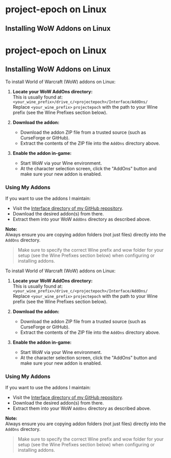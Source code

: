 # project-epoch on Linux 




## Installing WoW Addons on Linux
# project-epoch on Linux 




## Installing WoW Addons on Linux

To install World of Warcraft (WoW) addons on Linux:

1. **Locate your WoW AddOns directory:**  
    This is usually found at:  
    `<your_wine_prefix>/drive_c/<projectepoch>/Interface/AddOns/`  
    Replace `<your_wine_prefix>` `projectepoch` with the path to your Wine prefix (see the Wine Prefixes section below).

2. **Download the addon:**  
    - Download the addon ZIP file from a trusted source (such as CurseForge or GitHub).
    - Extract the contents of the ZIP file into the `AddOns` directory above.

3. **Enable the addon in-game:**  
    - Start WoW via your Wine environment.
    - At the character selection screen, click the "AddOns" button and make sure your new addon is enabled.

### Using My Addons

If you want to use the addons I maintain:

- Visit the [Interface directory of my GitHub repository](https://github.com/jemadux/project-epoch/tree/main/Interface).
- Download the desired addon(s) from there.
- Extract them into your WoW `AddOns` directory as described above.

**Note:**  
Always ensure you are copying addon folders (not just files) directly into the `AddOns` directory.

> Make sure to specify the correct Wine prefix and wow folder  for your setup (see the Wine Prefixes section below) when configuring or installing addons.

To install World of Warcraft (WoW) addons on Linux:

1. **Locate your WoW AddOns directory:**  
    This is usually found at:  
    `<your_wine_prefix>/drive_c/<projectepoch>/Interface/AddOns/`  
    Replace `<your_wine_prefix>` `projectepoch` with the path to your Wine prefix (see the Wine Prefixes section below).

2. **Download the addon:**  
    - Download the addon ZIP file from a trusted source (such as CurseForge or GitHub).
    - Extract the contents of the ZIP file into the `AddOns` directory above.

3. **Enable the addon in-game:**  
    - Start WoW via your Wine environment.
    - At the character selection screen, click the "AddOns" button and make sure your new addon is enabled.

### Using My Addons

If you want to use the addons I maintain:

- Visit the [Interface directory of my GitHub repository](https://github.com/jemadux/project-epoch/tree/main/Interface).
- Download the desired addon(s) from there.
- Extract them into your WoW `AddOns` directory as described above.

**Note:**  
Always ensure you are copying addon folders (not just files) directly into the `AddOns` directory.

> Make sure to specify the correct Wine prefix and wow folder  for your setup (see the Wine Prefixes section below) when configuring or installing addons.

